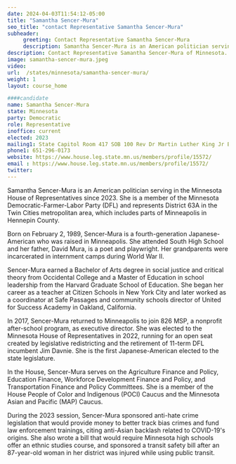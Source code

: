 ```yaml
---
date: 2024-04-03T11:54:12-05:00
title: "Samantha Sencer-Mura"
seo_title: "contact Representative Samantha Sencer-Mura"
subheader:
     greeting: Contact Representative Samantha Sencer-Mura
     description: Samantha Sencer-Mura is an American politician serving in the Minnesota House of Representatives since 2023. She is a member of the Minnesota Democratic-Farmer-Labor Party (DFL) and represents District 63A in the Twin Cities metropolitan area, which includes parts of Minneapolis in Hennepin County.
description: Contact Representative Samantha Sencer-Mura of Minnesota. Contact information for Samantha Sencer-Mura includes email address, phone number, and mailing address.
image: samantha-sencer-mura.jpeg
video:
url:  /states/minnesota/samantha-sencer-mura/
weight: 1
layout: course_home

####candidate
name: Samantha Sencer-Mura
state: Minnesota
party: Democratic
role: Representative
inoffice: current
elected: 2023
mailing1: State Capitol Room 417 SOB 100 Rev Dr Martin Luther King Jr Blvd St. Paul, MN 55155-1298
phone1: 651-296-0173
website: https://www.house.leg.state.mn.us/members/profile/15572/
email : https://www.house.leg.state.mn.us/members/profile/15572/
twitter:
---
```


Samantha Sencer-Mura is an American politician serving in the Minnesota House of Representatives since 2023. She is a member of the Minnesota Democratic-Farmer-Labor Party (DFL) and represents District 63A in the Twin Cities metropolitan area, which includes parts of Minneapolis in Hennepin County.

Born on February 2, 1989, Sencer-Mura is a fourth-generation Japanese-American who was raised in Minneapolis. She attended South High School and her father, David Mura, is a poet and playwright. Her grandparents were incarcerated in internment camps during World War II.

Sencer-Mura earned a Bachelor of Arts degree in social justice and critical theory from Occidental College and a Master of Education in school leadership from the Harvard Graduate School of Education. She began her career as a teacher at Citizen Schools in New York City and later worked as a coordinator at Safe Passages and community schools director of United for Success Academy in Oakland, California.

In 2017, Sencer-Mura returned to Minneapolis to join 826 MSP, a nonprofit after-school program, as executive director. She was elected to the Minnesota House of Representatives in 2022, running for an open seat created by legislative redistricting and the retirement of 11-term DFL incumbent Jim Davnie. She is the first Japanese-American elected to the state legislature.

In the House, Sencer-Mura serves on the Agriculture Finance and Policy, Education Finance, Workforce Development Finance and Policy, and Transportation Finance and Policy Committees. She is a member of the House People of Color and Indigenous (POCI) Caucus and the Minnesota Asian and Pacific (MAP) Caucus.

During the 2023 session, Sencer-Mura sponsored anti-hate crime legislation that would provide money to better track bias crimes and fund law enforcement trainings, citing anti-Asian backlash related to COVID-19's origins. She also wrote a bill that would require Minnesota high schools offer an ethnic studies course, and sponsored a transit safety bill after an 87-year-old woman in her district was injured while using public transit.
